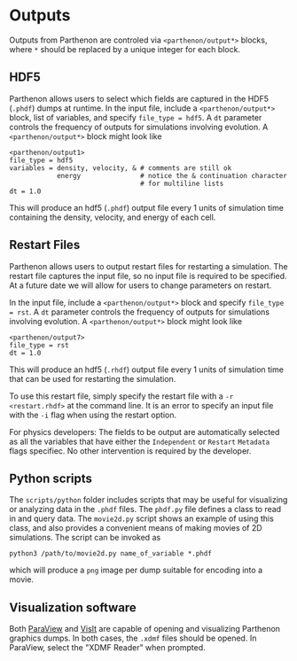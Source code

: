 # Outputs

Outputs from Parthenon are controled via ```<parthenon/output*>``` blocks, where ```*``` should be replaced by a unique integer for each block.

## HDF5

Parthenon allows users to select which fields are captured in the HDF5 (```.phdf```) dumps at runtime.  In the input file, include a ```<parthenon/output*>``` block, list of variables, and specify ```file_type = hdf5```.  A ```dt``` parameter controls the frequency of outputs for simulations involving evolution. A ```<parthenon/output*>``` block might look like
```
<parthenon/output1>
file_type = hdf5
variables = density, velocity, & # comments are still ok
            energy               # notice the & continuation character
                                 # for multiline lists
dt = 1.0
```
This will produce an hdf5 (`.phdf`) output file every 1 units of
simulation time containing the density, velocity, and energy of each
cell.

## Restart Files

Parthenon allows users to output restart files for restarting a simulation.  The restart file captures the input file, so no input file is required to be specified.  At a future date we will allow for users to change parameters on restart. 

In the input file, include a ```<parthenon/output*>``` block and specify ```file_type = rst```.  A ```dt``` parameter controls the frequency of outputs for simulations involving evolution. A ```<parthenon/output*>``` block might look like
```
<parthenon/output7>
file_type = rst
dt = 1.0
```
This will produce an hdf5 (`.rhdf`) output file every 1 units of
simulation time that can be used for restarting the simulation.

To use this restart file, simply specify the restart file with a ```-r <restart.rhdf>``` at the command line.  It is an error to specify an input file with the ```-i``` flag when using the restart option.

For physics developers: The fields to be output are automatically selected as all the variables that have either the ```Independent``` or ```Restart``` ```Metadata``` flags specifiec.  No other intervention is required by the developer.


## Python scripts

The ```scripts/python``` folder includes scripts that may be useful for visualizing or analyzing data in the ```.phdf``` files.  The ```phdf.py``` file defines a class to read in and query data.  The ```movie2d.py``` script shows an example of using this class, and also provides a convenient means of making movies of 2D simulations.  The script can be invoked as
```
python3 /path/to/movie2d.py name_of_variable *.phdf
```
which will produce a ```png``` image per dump suitable for encoding into a movie.

## Visualization software

Both [ParaView](https://www.paraview.org/) and [VisIt](https://wci.llnl.gov/simulation/computer-codes/visit/) are capable of opening and visualizing Parthenon graphics dumps.  In both cases, the ```.xdmf``` files should be opened.  In ParaView, select the "XDMF Reader" when prompted.
